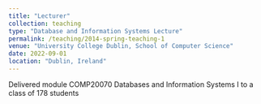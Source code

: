 ```yaml
---
title: "Lecturer"
collection: teaching
type: "Database and Information Systems Lecture"
permalink: /teaching/2014-spring-teaching-1
venue: "University College Dublin, School of Computer Science"
date: 2022-09-01
location: "Dublin, Ireland"
---
```


Delivered module COMP20070 Databases and Information Systems I to a class of 178 students
